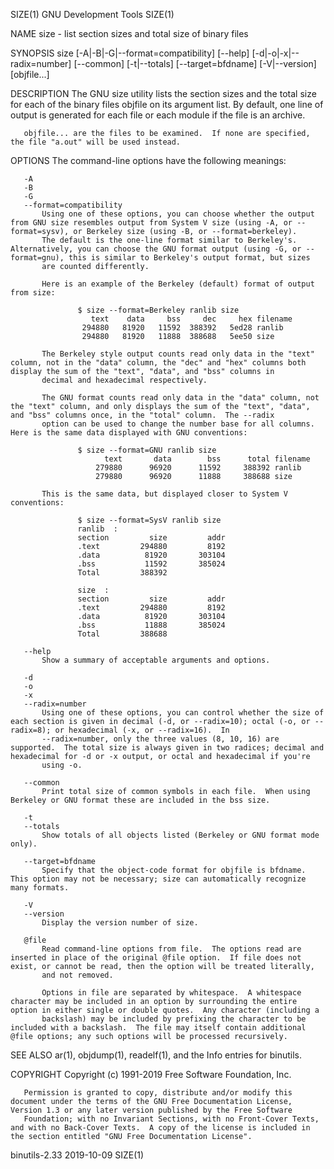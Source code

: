 SIZE(1)                                                                                     GNU Development Tools                                                                                     SIZE(1)

NAME
       size - list section sizes and total size of binary files

SYNOPSIS
       size [-A|-B|-G|--format=compatibility]
            [--help]
            [-d|-o|-x|--radix=number]
            [--common]
            [-t|--totals]
            [--target=bfdname] [-V|--version]
            [objfile...]

DESCRIPTION
       The GNU size utility lists the section sizes and the total size for each of the binary files objfile on its argument list.  By default, one line of output is generated for each file or each module
       if the file is an archive.

       objfile... are the files to be examined.  If none are specified, the file "a.out" will be used instead.

OPTIONS
       The command-line options have the following meanings:

       -A
       -B
       -G
       --format=compatibility
           Using one of these options, you can choose whether the output from GNU size resembles output from System V size (using -A, or --format=sysv), or Berkeley size (using -B, or --format=berkeley).
           The default is the one-line format similar to Berkeley's.  Alternatively, you can choose the GNU format output (using -G, or --format=gnu), this is similar to Berkeley's output format, but sizes
           are counted differently.

           Here is an example of the Berkeley (default) format of output from size:

                   $ size --format=Berkeley ranlib size
                      text    data     bss     dec     hex filename
                    294880   81920   11592  388392   5ed28 ranlib
                    294880   81920   11888  388688   5ee50 size

           The Berkeley style output counts read only data in the "text" column, not in the "data" column, the "dec" and "hex" columns both display the sum of the "text", "data", and "bss" columns in
           decimal and hexadecimal respectively.

           The GNU format counts read only data in the "data" column, not the "text" column, and only displays the sum of the "text", "data", and "bss" columns once, in the "total" column.  The --radix
           option can be used to change the number base for all columns.  Here is the same data displayed with GNU conventions:

                   $ size --format=GNU ranlib size
                         text       data        bss      total filename
                       279880      96920      11592     388392 ranlib
                       279880      96920      11888     388688 size

           This is the same data, but displayed closer to System V conventions:

                   $ size --format=SysV ranlib size
                   ranlib  :
                   section         size         addr
                   .text         294880         8192
                   .data          81920       303104
                   .bss           11592       385024
                   Total         388392

                   size  :
                   section         size         addr
                   .text         294880         8192
                   .data          81920       303104
                   .bss           11888       385024
                   Total         388688

       --help
           Show a summary of acceptable arguments and options.

       -d
       -o
       -x
       --radix=number
           Using one of these options, you can control whether the size of each section is given in decimal (-d, or --radix=10); octal (-o, or --radix=8); or hexadecimal (-x, or --radix=16).  In
           --radix=number, only the three values (8, 10, 16) are supported.  The total size is always given in two radices; decimal and hexadecimal for -d or -x output, or octal and hexadecimal if you're
           using -o.

       --common
           Print total size of common symbols in each file.  When using Berkeley or GNU format these are included in the bss size.

       -t
       --totals
           Show totals of all objects listed (Berkeley or GNU format mode only).

       --target=bfdname
           Specify that the object-code format for objfile is bfdname.  This option may not be necessary; size can automatically recognize many formats.

       -V
       --version
           Display the version number of size.

       @file
           Read command-line options from file.  The options read are inserted in place of the original @file option.  If file does not exist, or cannot be read, then the option will be treated literally,
           and not removed.

           Options in file are separated by whitespace.  A whitespace character may be included in an option by surrounding the entire option in either single or double quotes.  Any character (including a
           backslash) may be included by prefixing the character to be included with a backslash.  The file may itself contain additional @file options; any such options will be processed recursively.

SEE ALSO
       ar(1), objdump(1), readelf(1), and the Info entries for binutils.

COPYRIGHT
       Copyright (c) 1991-2019 Free Software Foundation, Inc.

       Permission is granted to copy, distribute and/or modify this document under the terms of the GNU Free Documentation License, Version 1.3 or any later version published by the Free Software
       Foundation; with no Invariant Sections, with no Front-Cover Texts, and with no Back-Cover Texts.  A copy of the license is included in the section entitled "GNU Free Documentation License".

binutils-2.33                                                                                     2019-10-09                                                                                          SIZE(1)

